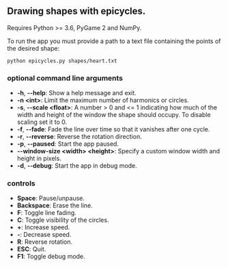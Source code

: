 ## Drawing shapes with epicycles.

Requires Python >= 3.6, PyGame 2 and NumPy.
 
To run the app you must provide a path to a text file containing the points of the desired shape:
```
python epicycles.py shapes/heart.txt
```


### optional command line arguments
- **-h**, **--help**: Show a help message and exit.
- **-n \<int>**: Limit the maximum number of harmonics or circles.
- **-s**, **--scale \<float>**: A number > 0 and <= 1 indicating how much of the width and height of the window the shape should occupy. To disable scaling set it to 0.
- **-f**, **--fade**: Fade the line over time so that it vanishes after one cycle.
- **-r**, **--reverse**: Reverse the rotation direction.
- **-p**, **--paused**: Start the app paused.
- **--window-size \<width> \<height>**: Specify a custom window width and height in pixels.
- **-d**, **--debug**: Start the app in debug mode.


### controls
- **Space**: Pause/unpause. 
- **Backspace**: Erase the line.
- **F**: Toggle line fading.
- **C**: Toggle visibility of the circles.
- **+**: Increase speed.
- **-**: Decrease speed.
- **R**: Reverse rotation.
- **ESC**: Quit.
- **F1**: Toggle debug mode.
